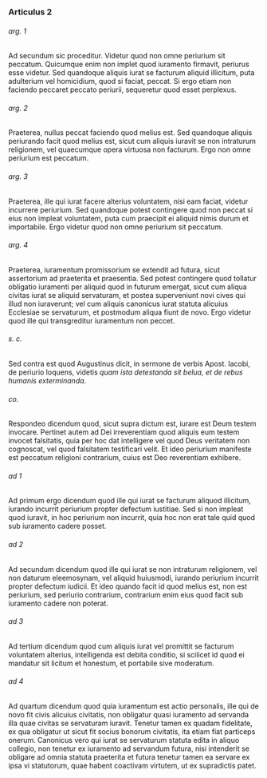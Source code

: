 ### Articulus 2

###### arg. 1
Ad secundum sic proceditur. Videtur quod non omne periurium sit peccatum. Quicumque enim non implet quod iuramento firmavit, periurus esse videtur. Sed quandoque aliquis iurat se facturum aliquid illicitum, puta adulterium vel homicidium, quod si faciat, peccat. Si ergo etiam non faciendo peccaret peccato periurii, sequeretur quod esset perplexus.

###### arg. 2
Praeterea, nullus peccat faciendo quod melius est. Sed quandoque aliquis periurando facit quod melius est, sicut cum aliquis iuravit se non intraturum religionem, vel quaecumque opera virtuosa non facturum. Ergo non omne periurium est peccatum.

###### arg. 3
Praeterea, ille qui iurat facere alterius voluntatem, nisi eam faciat, videtur incurrere periurium. Sed quandoque potest contingere quod non peccat si eius non impleat voluntatem, puta cum praecipit ei aliquid nimis durum et importabile. Ergo videtur quod non omne periurium sit peccatum.

###### arg. 4
Praeterea, iuramentum promissorium se extendit ad futura, sicut assertorium ad praeterita et praesentia. Sed potest contingere quod tollatur obligatio iuramenti per aliquid quod in futurum emergat, sicut cum aliqua civitas iurat se aliquid servaturam, et postea superveniunt novi cives qui illud non iuraverunt; vel cum aliquis canonicus iurat statuta alicuius Ecclesiae se servaturum, et postmodum aliqua fiunt de novo. Ergo videtur quod ille qui transgreditur iuramentum non peccet.

###### s. c.
Sed contra est quod Augustinus dicit, in sermone de verbis Apost. Iacobi, de periurio loquens, videtis *quam ista detestanda sit belua, et de rebus humanis exterminanda*.

###### co.
Respondeo dicendum quod, sicut supra dictum est, iurare est Deum testem invocare. Pertinet autem ad Dei irreverentiam quod aliquis eum testem invocet falsitatis, quia per hoc dat intelligere vel quod Deus veritatem non cognoscat, vel quod falsitatem testificari velit. Et ideo periurium manifeste est peccatum religioni contrarium, cuius est Deo reverentiam exhibere.

###### ad 1
Ad primum ergo dicendum quod ille qui iurat se facturum aliquod illicitum, iurando incurrit periurium propter defectum iustitiae. Sed si non impleat quod iuravit, in hoc periurium non incurrit, quia hoc non erat tale quid quod sub iuramento cadere posset.

###### ad 2
Ad secundum dicendum quod ille qui iurat se non intraturum religionem, vel non daturum eleemosynam, vel aliquid huiusmodi, iurando periurium incurrit propter defectum iudicii. Et ideo quando facit id quod melius est, non est periurium, sed periurio contrarium, contrarium enim eius quod facit sub iuramento cadere non poterat.

###### ad 3
Ad tertium dicendum quod cum aliquis iurat vel promittit se facturum voluntatem alterius, intelligenda est debita conditio, si scilicet id quod ei mandatur sit licitum et honestum, et portabile sive moderatum.

###### ad 4
Ad quartum dicendum quod quia iuramentum est actio personalis, ille qui de novo fit civis alicuius civitatis, non obligatur quasi iuramento ad servanda illa quae civitas se servaturam iuravit. Tenetur tamen ex quadam fidelitate, ex qua obligatur ut sicut fit socius bonorum civitatis, ita etiam fiat particeps onerum. Canonicus vero qui iurat se servaturum statuta edita in aliquo collegio, non tenetur ex iuramento ad servandum futura, nisi intenderit se obligare ad omnia statuta praeterita et futura tenetur tamen ea servare ex ipsa vi statutorum, quae habent coactivam virtutem, ut ex supradictis patet.

